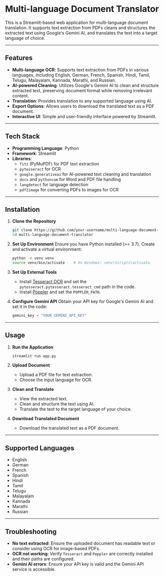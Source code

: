 
# Multi-language Document Translator

This is a Streamlit-based web application for multi-language document translation. It supports text extraction from PDFs cleans and structures the extracted text using Google's Gemini AI, and translates the text into a target language of choice.

---

## Features

- **Multi-language OCR**: Supports text extraction from PDFs in various languages, including English, German, French, Spanish, Hindi, Tamil, Telugu, Malayalam, Kannada, Marathi, and Russian.
- **AI-powered Cleaning**: Utilizes Google's Gemini AI to clean and structure extracted text, preserving document format while removing irrelevant content.
- **Translation**: Provides translation to any supported language using AI.
- **Export Options**: Allows users to download the translated text as a PDF document.
- **Interactive UI**: Simple and user-friendly interface powered by Streamlit.

---

## Tech Stack

- **Programming Language**: Python
- **Framework**: Streamlit
- **Libraries**:
  - `fitz` (PyMuPDF) for PDF text extraction
  - `pytesseract` for OCR
  - `google.generativeai` for AI-powered text cleaning and translation
  - `docx` and `pythoncom` for Word and PDF file handling
  - `langdetect` for language detection
  - `pdf2image` for converting PDFs to images for OCR

---

## Installation

1. **Clone the Repository**
   ```bash
   git clone https://github.com/your-username/multi-language-document-translator.git
   cd multi-language-document-translator
   ```

2. **Set Up Environment**
   Ensure you have Python installed (>= 3.7). Create and activate a virtual environment:
   ```bash
   python -m venv venv
   source venv/bin/activate    # On Windows: venv\Scripts\activate

4. **Set Up External Tools**
   - Install [Tesseract OCR](https://github.com/tesseract-ocr/tesseract) and set the `pytesseract.pytesseract.tesseract_cmd` path in the code.
   - Install [Poppler](http://blog.alivate.com.au/poppler-windows/) and set the `POPPLER_PATH`.

5. **Configure Gemini API**
   Obtain your API key for Google's Gemini AI and set it in the code:
   ```python
   gemini_key = "YOUR_GEMINI_API_KEY"
   ```

---

## Usage

1. **Run the Application**
   ```bash
   streamlit run app.py
   ```

2. **Upload Document**
   - Upload a PDF file for text extraction.
   - Choose the input language for OCR.

3. **Clean and Translate**
   - View the extracted text.
   - Clean and structure the text using AI.
   - Translate the text to the target language of your choice.

4. **Download Translated Document**
   - Download the translated text as a PDF document.

---

## Supported Languages

- English
- German
- French
- Spanish
- Hindi
- Tamil
- Telugu
- Malayalam
- Kannada
- Marathi
- Russian

---

## Troubleshooting

- **No text extracted**: Ensure the uploaded document has readable text or consider using OCR for image-based PDFs.
- **OCR not working**: Verify `Tesseract` and `Poppler` are correctly installed and their paths are configured.
- **Gemini AI errors**: Ensure your API key is valid and the Gemini API service is accessible.


